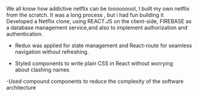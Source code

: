 We all know how addictive netflix can be looooooool, I built my own netflix from the scratch. It was a long process , but i had fun building it  
Developed a Netflix clone, using REACT.JS on the client-side, FIREBASE as a database management service,and also to implement authorization and authentication.

- Redux was applied for state management and React-route for seamless navigation without refreshing.

- Styled components to write plain CSS in React without worrying about clashing names

-Used compound components to reduce the complexity of the software architecture 

